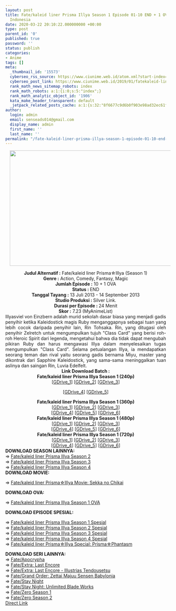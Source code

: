 ```yaml
---
layout: post
title: Fate/kaleid liner Prisma Illya Season 1 Episode 01-10 END + 1 OVA [Batch] Subtitle
  Indonesia
date: 2020-03-22 20:10:22.000000000 +00:00
type: post
parent_id: '0'
published: true
password: ''
status: publish
categories:
- Anime
tags: []
meta:
  _thumbnail_id: '15573'
  cyberseo_rss_source: https://www.ciunime.web.id/atom.xml?start-index=3301&max-results=150
  cyberseo_post_link: https://www.ciunime.web.id/2019/01/fatekaleid-liner-prisma-illya-season-1.html
  rank_math_news_sitemap_robots: index
  rank_math_robots: a:1:{i:0;s:5:"index";}
  rank_math_analytic_object_id: '1906'
  kata_make_header_transparent: default
  _jetpack_related_posts_cache: a:1:{s:32:"8f6677c9d6b0f903e98ad32ec61f8deb";a:2:{s:7:"expires";i:1644728927;s:7:"payload";a:0:{}}}
author:
  login: admin
  email: senseads014@gmail.com
  display_name: admin
  first_name: ''
  last_name: ''
permalink: "/fate-kaleid-liner-prisma-illya-season-1-episode-01-10-end-1-ova-batch-subtitle-indonesia/"
---
```

<div class="separator" style="clear: both; text-align: center;"><a href="https://1.bp.blogspot.com/-8VR5c858t7s/XDGCobf5BiI/AAAAAAAAGV8/tYsHoW0X1BwWKGNqQ09STYJjdAHEvIYMgCLcBGAs/s1600/Fate%2Bkaleid%2Bliner%2BPrisma%2BIllya%2BSeason%2B1.jpg" imageanchor="1" style="margin-left: 1em; margin-right: 1em;"><img border="0" data-original-height="720" data-original-width="1280" height="360" src="{{ site.baseurl }}/assets/2020/03/Fate%2Bkaleid%2Bliner%2BPrisma%2BIllya%2BSeason%2B1.jpg" width="640" /></a></div>
<p>
<div style="text-align: center;"><b>Judul Alternatif :</b> Fate/kaleid liner Prisma☆Illya (Season 1)</div>
<div style="text-align: center;"><b><b>Genre :</b></b> Action, Comedy, Fantasy, Magic</div>
<div style="text-align: center;"><b>Jumlah Episode :</b> 10 + 1 OVA<br /><b>Status :&nbsp;</b>END<br /><b>Tanggal Tayang :</b> 13 Juli 2013 - 14 September 2013<br /><b>Studio Produksi : </b>Silver Link.<br /><b>Durasi per Episode :&nbsp;</b>24 Menit</div>
<div style="text-align: center;"><b>Skor :</b> 7.23 (MyAnimeList)</div>
<div style="text-align: justify;"></div>
<div style="text-align: justify;">Illyasviel von Einzbern adalah murid sekolah dasar biasa yang menjadi gadis penyihir ketika Kaleidostick magis Ruby menganggapnya sebagai tuan yang lebih cocok daripada penyihir lain, Rin Tohsaka. Rin, yang ditugasi oleh penyihir Zelretch untuk mengumpulkan tujuh "Class Card" yang berisi roh-roh Heroic Spirit dari legenda, mengetahui bahwa dia tidak dapat mengubah pikiran Ruby dan harus mengawasi Illya dalam menyelesaikan tugas mengumpulkan "Class Card". Selama petualangan Illya, ia mendapatkan seorang teman dan rival yaitu seorang gadis bernama Miyu, master yang dikontrak dari Sapphire Kaleidostick, yang sama-sama meninggalkan tuan aslinya dan saingan Rin, Luvia Edelfelt.</div>
<div style="text-align: justify;"></div>
<div style="text-align: justify;"></div>
<div style="text-align: center;"><b>Link Download Batch :</b></div>
<div style="text-align: center;">
<div style="text-align: center;"><b>Fate/kaleid liner Prisma Illya Season 1 (240p)</b></div>
<div style="text-align: center;">[<a href="https://drive.google.com/uc?export=download&amp;id=1qz8JlJWJ58mKt294NViECTg6_xmDHp9m" target="_blank" rel="noopener">GDrive_1</a>] [<a href="https://drive.google.com/uc?export=download&amp;id=1c_Ws1w5G3ZQx3mPGTg0vROoQhg04wb8y" target="_blank" rel="noopener">GDrive_2</a>] [<a href="https://drive.google.com/uc?export=download&amp;id=1Qy8nXHAIWUty4ZkT72FS09Tsno8RsUeB" target="_blank" rel="noopener">GDrive_3</a>]</div>
<p>[<a href="https://drive.google.com/uc?export=download&amp;id=12_RhghacYe-h-FTcym35HQIwY_Pz7ty2" target="_blank" rel="noopener">GDrive_4</a>] [<a href="https://drive.google.com/uc?export=download&amp;id=1Svtrq06efcPcJx2syUhGpDING6ch1kvS" target="_blank" rel="noopener">GDrive_5</a>]</p>
</div>
<div style="text-align: center;"><b>Fate/kaleid liner Prisma Illya Season 1 (360p)</b></div>
<div style="text-align: center;">[<a href="https://drive.google.com/uc?export=download&amp;id=1SzEMyAoUZqRRROh48v4LC5uEolQYgBIZ" target="_blank" rel="noopener">GDrive_1</a>] [<a href="https://drive.google.com/uc?export=download&amp;id=1sXv1M1Y9PSaplJikgcFM0im9LTFQpedn" target="_blank" rel="noopener">GDrive_2</a>] [<a href="https://drive.google.com/uc?export=download&amp;id=1L1E-J3Mdk2OtgptIVvJWdlyYUJfWWyAk" target="_blank" rel="noopener">GDrive_3</a>]<br />[<a href="https://drive.google.com/uc?export=download&amp;id=1uA0mdafTxfXfAIJbosGm0ucyBzFVC9wP" target="_blank" rel="noopener">GDrive_4</a>] [<a href="https://drive.google.com/uc?export=download&amp;id=1vfwDpTaeJY9yw9Gq5wQueceNQszm_bCr" target="_blank" rel="noopener">GDrive_5</a>] [<a href="https://drive.google.com/uc?export=download&amp;id=1rMNCaGYUTJRuAe0fqnaUtY13LflZCc5N" target="_blank" rel="noopener">GDrive_6</a>]</div>
<div style="text-align: center;"></div>
<div style="text-align: center;"><b>Fate/kaleid liner Prisma Illya Season 1 (480p)</b><br />[<a href="https://drive.google.com/uc?id=12CSIw9BhMXgSgOobzfXPZrGiw_jy12kB&amp;export=download" target="_blank" rel="noopener">GDrive_1</a>] [<a href="https://drive.google.com/uc?id=1b7figshRuxtlSMErEUieIqF6f6EP-mp3&amp;export=download" target="_blank" rel="noopener">GDrive_2</a>] [<a href="https://drive.google.com/uc?export=download&amp;id=1RnjSpTm7DjcXJCKew1axQYFjukHwv5m6" target="_blank" rel="noopener">GDrive_3</a>]<br />[<a href="https://drive.google.com/uc?export=download&amp;id=0B7fNCbpPWezAeFJha3FjcDJmbVE" target="_blank" rel="noopener">GDrive_4</a>] [<a href="https://drive.google.com/uc?export=download&amp;id=1waz30HmleN8Rv-1et8Li2JVaI6EkrSB-" target="_blank" rel="noopener">GDrive_5</a>] [<a href="https://drive.google.com/uc?export=download&amp;id=1YZVik2em8jnbFzi0Eb0Ek-9rwzfRMa8R" target="_blank" rel="noopener">GDrive_6</a>]</div>
<div style="text-align: center;"><b>Fate/kaleid liner Prisma Illya Season 1 (720p)</b><br />[<a href="https://drive.google.com/uc?id=14dbU0QQeBTkWOreG6Uv4KSlIvYvkVneW&amp;export=download" target="_blank" rel="noopener">GDrive_1</a>] [<a href="https://drive.google.com/uc?id=1WrSWetRMYvtNCHPn0esXI6JBJih7r1zA&amp;export=download" target="_blank" rel="noopener">GDrive_2</a>] [<a href="https://drive.google.com/uc?export=download&amp;id=1auDuzUTPMHZaX2Ao9nGt_XovmgYKtCrd" target="_blank" rel="noopener">GDrive_3</a>]<br />[<a href="https://drive.google.com/uc?export=download&amp;id=0B7fNCbpPWezATEpvUjVBQVZUMXc" target="_blank" rel="noopener">GDrive_4</a>] [<a href="https://drive.google.com/uc?export=download&amp;id=1qs6SP8YNd1gtW2ynpP0dRMJ-yxqosgZJ" target="_blank" rel="noopener">GDrive_5</a>] [<a href="https://drive.google.com/uc?export=download&amp;id=1t04EhvUzSzZjh_36qDdE5tzKMuhkAng4" target="_blank" rel="noopener">GDrive_6</a>]
<div style="text-align: justify;"></div>
<div style="text-align: justify;"></div>
<div style="text-align: justify;"><b>DOWNLOAD SEASON LAINNYA:</b></div>
<div style="text-align: justify;"></div>
<div style="text-align: justify;">=&gt; <a href="https://www.ciunime.web.id/2019/01/fatekaleid-liner-prisma-illya-season-2.html" target="_blank" rel="noopener">Fate/kaleid liner Prisma Illya Season 2</a><br />=&gt; <a href="https://www.ciunime.web.id/2019/01/fatekaleid-liner-prisma-illya-season-3.html" target="_blank" rel="noopener">Fate/kaleid liner Prisma Illya Season 3</a><br />=&gt; <a href="https://www.ciunime.web.id/2019/01/fatekaleid-liner-prisma-illya-season-4.html" target="_blank" rel="noopener">Fate/kaleid liner Prisma Illya Season 4</a></div>
<div style="text-align: justify;"><b>DOWNLOAD MOVIE:</b></p>
<p>=&gt; <a href="https://www.ciunime.web.id/2019/01/fatekaleid-liner-prismaillya-movie.html" target="_blank" rel="noopener">Fate/kaleid liner Prisma☆Illya Movie: Sekka no Chikai</a></p>
<p><b>DOWNLOAD OVA:</b></p>
<p>=&gt;&nbsp;<a href="https://www.ciunime.web.id/2019/08/fatekaleid-liner-prisma-illya-season-1_9.html" target="_blank" rel="noopener">Fate/kaleid liner Prisma Illya Season 1 OVA</a></p>
<p><b>DOWNLOAD EPISODE SPESIAL:</b></p>
<p>=&gt;&nbsp;<a href="https://www.ciunime.web.id/2019/08/fatekaleid-liner-prisma-illya-season-1.html" target="_blank" rel="noopener">Fate/kaleid liner Prisma Illya Season 1 Spesial</a><br />=&gt;&nbsp;<a href="https://www.ciunime.web.id/2019/08/fatekaleid-liner-prisma-illya-season-2.html" target="_blank" rel="noopener">Fate/kaleid liner Prisma Illya Season 2 Spesial</a><br />=&gt;&nbsp;<a href="https://www.ciunime.web.id/2019/08/fatekaleid-liner-prisma-illya-season-3.html" target="_blank" rel="noopener">Fate/kaleid liner Prisma Illya Season 3 Spesial</a><br />=&gt;&nbsp;<a href="https://www.ciunime.web.id/2019/08/fatekaleid-liner-prisma-illya-season-4.html" target="_blank" rel="noopener">Fate/kaleid liner Prisma Illya Season 4 Spesial</a><br />=&gt;&nbsp;<a href="https://www.ciunime.web.id/2020/01/fatekaleid-liner-prismaillya-special.html" target="_blank" rel="noopener">Fate/kaleid liner Prisma☆Illya Special: Prisma☆Phantasm</a></p>
<div style="text-align: left;"><b>DOWNLOAD SERI LAINNYA:</b></div>
<div style="text-align: left;"></div>
<div style="text-align: left;">=&gt;&nbsp;<a href="https://www.ciunime.web.id/2019/01/fateapocrypha-episode-01-25-end-batch.html" target="_blank" rel="noopener">Fate/Apocrypha</a></div>
<div style="text-align: left;">=&gt;&nbsp;<a href="https://www.ciunime.web.id/2019/04/fateextra-last-encore-episode-01-10-end.html" target="_blank" rel="noopener">Fate/Extra: Last Encore</a></div>
<div style="text-align: left;">=&gt;&nbsp;<a href="https://www.ciunime.web.id/2019/04/fateextra-last-encore-illustrias.html" target="_blank" rel="noopener">Fate/Extra: Last Encore - Illustrias Tendousetsu</a><br />=&gt;&nbsp;<a href="https://www.ciunime.web.id/2020/03/fategrand-order-zettai-majuu-sensen.html" target="_blank" rel="noopener">Fate/Grand Order: Zettai Majuu Sensen Babylonia</a></div>
<div style="text-align: left;">=&gt;&nbsp;<a href="https://www.ciunime.web.id/2019/01/fatestay-night-episode-01-24-end-batch.html" target="_blank" rel="noopener">Fate/Stay Night</a></div>
<div style="text-align: left;">=&gt;&nbsp;<a href="https://www.ciunime.web.id/2019/01/fatestay-night-unlimited-blade-works.html" target="_blank" rel="noopener">Fate/Stay Night: Unlimited Blade Works</a></div>
<div style="text-align: left;">=&gt;&nbsp;<a href="https://www.ciunime.web.id/2019/01/fatezero-season-1-episode-01-13-end.html" target="_blank" rel="noopener">Fate/Zero Season 1</a></div>
<div style="text-align: left;">=&gt;&nbsp;<a href="https://www.ciunime.web.id/2019/01/fatezero-season-2-episode-01-12-end.html" target="_blank" rel="noopener">Fate/Zero Season 2</a></div>
<div style="text-align: left;"></div>
</div>
</div>
<link rel="stylesheet" href="https://cdnjs.cloudflare.com/ajax/libs/font-awesome/4.7.0/css/font-awesome.min.css" />
<div class="divbtn"> <a href="https://handymansurrender.com/fihup8buzv?key=94550f7ce39444073321dde3b8782f97" class="btn"><i class="fa fa-download"></i> Direct Link</a> </div>
